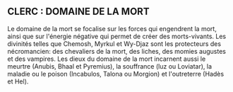 ## CLERC : DOMAINE DE LA MORT


Le domaine de la mort se focalise sur les forces qui
engendrent la mort, ainsi que sur l'énergie négative qui permet
de créer des morts-vivants. Les divinités telles que Chemosh,
Myrkul et Wy-Djaz sont les protecteurs des nécromancien:
des chevaliers de la mort, des liches, des momies augustes
et des vampires. Les dieux du domaine de la mort incarnent
aussi le meurtre (Anubis, Bhaal et Pyremius), la souffrance
(luz ou Loviatar), la maladie ou le poison (Incabulos, Talona
ou Morgion) et l'outreterre (Hadès et Hel).
